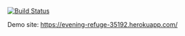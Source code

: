 [![Build Status](https://travis-ci.org/Napcazz/myDemoApp.svg?branch=master)](https://travis-ci.org/Napcazz/myDemoApp)

Demo site: https://evening-refuge-35192.herokuapp.com/
